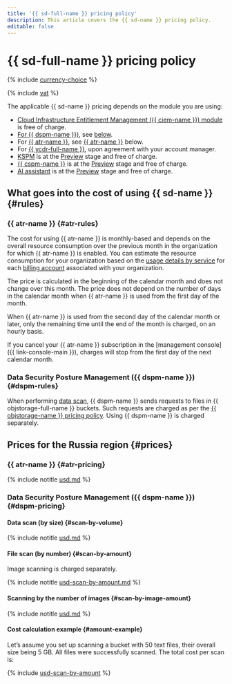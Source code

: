 ```yaml
---
title: '{{ sd-full-name }} pricing policy'
description: This article covers the {{ sd-name }} pricing policy.
editable: false
---
```


# {{ sd-full-name }} pricing policy



{% include [currency-choice](../_includes/pricing/currency-choice.md) %}

{% include [vat](../_includes/vat.md) %}

The applicable {{ sd-name }} pricing depends on the module you are using:

* [Cloud Infrastructure Entitlement Management ({{ ciem-name }}) module](concepts/ciem.md) is free of charge.
* [For {{ dspm-name }})](concepts/dspm.md), see [below](#dspm-rules).
* For [{{ atr-name }}](concepts/access-transparency.md), see [{{ atr-name }}](#atr-rules) below.
* For [{{ ycdr-full-name }}](concepts/ycdr.md), upon agreement with your account manager.
* [KSPM](./concepts/kspm.md) is at the [Preview](../overview/concepts/launch-stages.md) stage and free of charge.
* [{{ cspm-name }}](./concepts/cspm.md) is at the [Preview](../overview/concepts/launch-stages.md) stage and free of charge.
* [AI assistant](./concepts/ai-assistant.md) is at the [Preview](../overview/concepts/launch-stages.md) stage and free of charge.

## What goes into the cost of using {{ sd-name }} {#rules}

### {{ atr-name }} {#atr-rules}

The cost for using {{ atr-name }} is monthly-based and depends on the overall resource consumption over the previous month in the organization for which {{ atr-name }} is enabled. You can estimate the resource consumption for your organization based on the [usage details by service](../billing/operations/check-charges.md#services_1) for each [billing account](../billing/concepts/billing-account.md) associated with your organization.

The price is calculated in the beginning of the calendar month and does not change over this month. The price does not depend on the number of days in the calendar month when {{ atr-name }} is used from the first day of the month.

When {{ atr-name }} is used from the second day of the calendar month or later, only the remaining time until the end of the month is charged, on an hourly basis.

If you cancel your {{ atr-name }} subscription in the [management console]({{ link-console-main }}), charges will stop from the first day of the next calendar month.

### Data Security Posture Management ({{ dspm-name }}) {#dspm-rules}

When performing [data scan](operations/dspm/create-scan.md), {{ dspm-name }} sends requests to files in {{ objstorage-full-name }} buckets. Such requests are charged as per the [{{ objstorage-name }} pricing policy](../storage/pricing.md). Using {{ dspm-name }} is charged separately.

## Prices for the Russia region {#prices}

### {{ atr-name }} {#atr-pricing}



{% include notitle [usd.md](../_pricing/security-deck/access-transparency/usd.md) %}


### Data Security Posture Management ({{ dspm-name }}) {#dspm-pricing}

#### Data scan (by size) {#scan-by-volume}



{% include notitle [usd.md](../_pricing/security-deck/dspm/usd.md) %}


#### File scan (by number) {#scan-by-amount}

Image scanning is charged separately.



{% include notitle [usd-scan-by-amount.md](../_pricing/security-deck/dspm/usd-scan-by-amount.md) %}


#### Scanning by the number of images {#scan-by-image-amount}



{% include notitle [usd.md](../_pricing/security-deck/dspm/usd-scan-by-image-amount.md) %}


#### Cost calculation example {#amount-example}

Let’s assume you set up scanning a bucket with 50 text files, their overall size being 5 GB. All files were successfully scanned. The total cost per scan is:



{% include [usd-scan-by-amount](../_pricing_examples/security-deck/usd-scan-by-amount.md) %}

